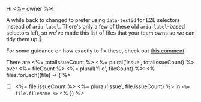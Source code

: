Hi <%= owner %>!

A while back to changed to prefer using `data-testid` for E2E selectors instead of `aria-label`. There's only a few of these old `aria-label`-based selectors left, so we've made this list of files that your team owns so we can tidy them up 🙌.

For some guidance on how exactly to fix these, check out [this comment](https://github.com/grafana/grafana/issues/36523#issuecomment-1819160512).

There are <%= totalIssueCount %> <%= plural('issue', totalIssueCount) %> over <%= fileCount %> <%= plural('file', fileCount) %>:
<% files.forEach((file) => { %>
- [ ] <%= file.issueCount %> <%= plural('issue', file.issueCount) %> in `<%= file.fileName %>` <% }) %>
